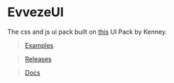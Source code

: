 # EvvezeUI
The css and js ui pack built on [this](https://opengameart.org/content/ui-pack) UI Pack by Kenney.

> [Examples](https://dotjersh.github.io/EvvezeUI/)

> [Releases](https://github.com/dotjersh/EvvezeUI/releases)

> [Docs](https://dotjersh.github.io/EvvezeUI/)
